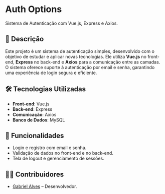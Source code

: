 # Auth Options

Sistema de Autenticação com Vue.js, Express e Axios.

## 📝 Descrição

Este projeto é um sistema de autenticação simples, desenvolvido com o objetivo de estudar e aplicar novas tecnologias. Ele utiliza **Vue.js** no front-end, **Express** no back-end e **Axios** para a comunicação entre as camadas. O sistema oferece suporte à autenticação por email e senha, garantindo uma experiência de login segura e eficiente.

## 🛠️ Tecnologias Utilizadas

- **Front-end**: Vue.js
- **Back-end**: Express
- **Comunicação**: Axios
- **Banco de Dados**: MySQL

## 🎯 Funcionalidades

- Login e registro com email e senha.
- Validação de dados no front-end e no back-end.
- Tela de logout e gerenciamento de sessões.

<!--

## 🚀 Como Executar o Projeto

### Pré-requisitos

- Node.js instalado na máquina.
- MySQL configurado.
- Banco de dados criado para o sistema.

### Passo a Passo

1. **Clone o repositório:**

   ```bash
   git clone https://github.com/GabrielAlvesBM/auth-options.git
   cd sistema-autenticacao
   ```

2. **Configuração do back-end:**

   - Acesse a pasta `backend`:
     ```bash
     cd backend
     ```
   - Instale as dependências:
     ```bash
     npm install
     ```
   - Crie um arquivo `.env` com as variáveis:
     ```
     PORT=5000
     MONGO_URI=sua-uri-do-mongodb
     GOOGLE_CLIENT_ID=seu-id-google
     GOOGLE_CLIENT_SECRET=seu-segredo-google
     FACEBOOK_APP_ID=seu-id-facebook
     FACEBOOK_APP_SECRET=seu-segredo-facebook
     JWT_SECRET=sua-chave-secreta
     ```
   - Inicie o servidor:
     ```bash
     npm start
     ```

3. **Configuração do front-end:**

   - Acesse a pasta `frontend`:
     ```bash
     cd ../frontend
     ```
   - Instale as dependências:
     ```bash
     npm install
     ```
   - Inicie o servidor de desenvolvimento:
     ```bash
     npm run serve
     ```

4. **Acesse a aplicação:**

   - Front-end: `http://localhost:8080`
   - Back-end: `http://localhost:5000`

## 🌐 Endpoints da API

- **POST /auth/register**: Registro de usuários.
- **POST /auth/login**: Login com email e senha.
- **GET /auth/google**: Login com Google.
- **GET /auth/facebook**: Login com Facebook.
- **POST /auth/logout**: Logout do sistema.

-->

## 🧑‍💻 Contribuidores

- [Gabriel Alves](https://github.com/GabrielAlvesBM) – Desenvolvedor.
